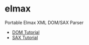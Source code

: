# elmax
Portable Elmax XML DOM/SAX Parser

* [DOM Tutorial](http://www.codeproject.com/Articles/687720/Portable-Elmax)
* [SAX Tutorial](http://www.codeproject.com/Articles/692153/The-SAX-Article-That-Programmers-Should-Not-Be-Rea)
